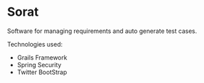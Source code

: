 # Sorat

Software for managing requirements and auto generate test cases.


Technologies used:
  - Grails Framework
  - Spring Security
  - Twitter BootStrap
